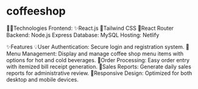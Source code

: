﻿# coffeeshop

🧑‍💻Technologies
Frontend:
     ✨React.js
     🎄Tailwind CSS
     🎍React Router
Backend:
     Node.js
     Express
Database:
     MySQL
Hosting:
     Netlify

✨Features
    💡User Authentication: Secure login and registration system.
    🔎Menu Management: Display and manage coffee shop menu items with options for hot and cold beverages.
    📢Order Processing: Easy order entry with itemized bill receipt generation.
    🔔Sales Reports: Generate daily sales reports for administrative review.
    🛑Responsive Design: Optimized for both desktop and mobile devices.
